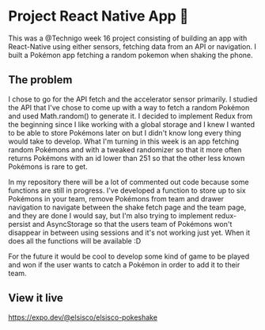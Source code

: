 # Project React Native App 📱

This was a @Technigo week 16 project consisting of building an app with React-Native using either sensors, fetching data from an API or navigation. I built a Pokémon app fetching a random pokemon when shaking the phone.

## The problem

I chose to go for the API fetch and the accelerator sensor primarily. I studied the API that I've chose to come up with a way to fetch a random Pokémon and used Math.random() to generate it. I decided to implement Redux from the beginning since I like working with a global storage and I knew I wanted to be able to store Pokémons later on but I didn't know long every thing would take to develop. What I'm turning in this week is an app fetching random Pokémons and with a tweaked randomizer so that it more often returns Pokémons with an id lower than 251 so that the other less known Pokémons is rare to get.

In my repository there will be a lot of commented out code because some functions are still in progress. I've developed a function to store up to six Pokémons in your team, remove Pokémons from team and drawer navigation to navigate between the shake fetch page and the team page, and they are done I would say, but I'm also trying to implement redux-persist and AsyncStorage so that the users team of Pokémons won't disappear in between using sessions and it's not working just yet. When it does all the functions will be available :D

For the future it would be cool to develop some kind of game to be played and won if the user wants to catch a Pokémon in order to add it to their team.

## View it live

https://expo.dev/@elsisco/elsisco-pokeshake
